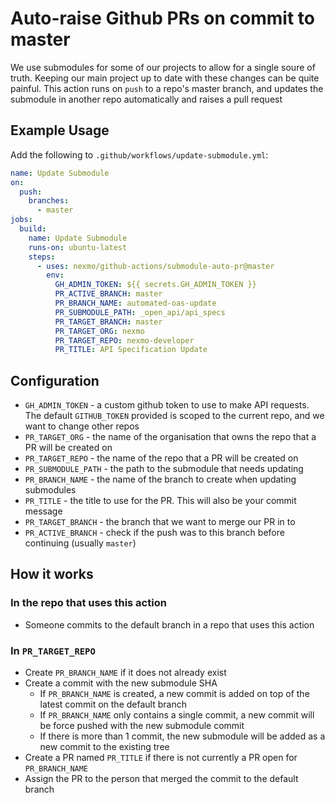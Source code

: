 # Auto-raise Github PRs on commit to master

We use submodules for some of our projects to allow for a single soure of truth. Keeping our main project up to date with these changes can be quite painful. This action runs on `push` to a repo's master branch, and updates the submodule in another repo automatically and raises a pull request

## Example Usage

Add the following to `.github/workflows/update-submodule.yml`:

```yaml
name: Update Submodule
on:
  push:
    branches:
      - master
jobs:
  build:
    name: Update Submodule
    runs-on: ubuntu-latest
    steps:
      - uses: nexmo/github-actions/submodule-auto-pr@master
        env:
          GH_ADMIN_TOKEN: ${{ secrets.GH_ADMIN_TOKEN }}
          PR_ACTIVE_BRANCH: master
          PR_BRANCH_NAME: automated-oas-update
          PR_SUBMODULE_PATH: _open_api/api_specs
          PR_TARGET_BRANCH: master
          PR_TARGET_ORG: nexmo
          PR_TARGET_REPO: nexmo-developer
          PR_TITLE: API Specification Update
```

## Configuration

- `GH_ADMIN_TOKEN` - a custom github token to use to make API requests. The default `GITHUB_TOKEN` provided is scoped to the current repo, and we want to change other repos
- `PR_TARGET_ORG` - the name of the organisation that owns the repo that a PR will be created on
- `PR_TARGET_REPO` - the name of the repo that a PR will be created on
- `PR_SUBMODULE_PATH` - the path to the submodule that needs updating
- `PR_BRANCH_NAME` - the name of the branch to create when updating submodules
- `PR_TITLE` - the title to use for the PR. This will also be your commit message
- `PR_TARGET_BRANCH` - the branch that we want to merge our PR in to
- `PR_ACTIVE_BRANCH` - check if the push was to this branch before continuing (usually `master`)

## How it works

### In the repo that uses this action

- Someone commits to the default branch in a repo that uses this action

### In `PR_TARGET_REPO`

- Create `PR_BRANCH_NAME` if it does not already exist
- Create a commit with the new submodule SHA
  - If `PR_BRANCH_NAME` is created, a new commit is added on top of the latest commit on the default branch
  - If `PR_BRANCH_NAME` only contains a single commit, a new commit will be force pushed with the new submodule commit
  - If there is more than 1 commit, the new submodule will be added as a new commit to the existing tree
- Create a PR named `PR_TITLE` if there is not currently a PR open for `PR_BRANCH_NAME`
- Assign the PR to the person that merged the commit to the default branch
